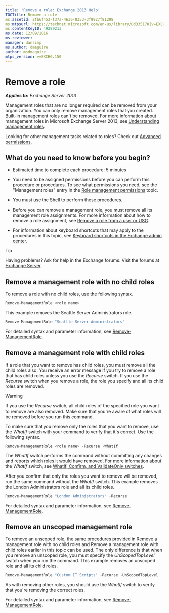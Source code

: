 ```yaml
---
title: 'Remove a role: Exchange 2013 Help'
TOCTitle: Remove a role
ms:assetid: 2fb6f453-f37a-4636-8353-3f9927f81298
ms:mtpsurl: https://technet.microsoft.com/en-us/library/Dd335178(v=EXCHG.150)
ms:contentKeyID: 49289213
ms.date: 12/09/2016
ms.reviewer: 
manager: dansimp
ms.author: dmaguire
author: msdmaguire
mtps_version: v=EXCHG.150
---
```


# Remove a role

_**Applies to:** Exchange Server 2013_

Management roles that are no longer required can be removed from your organization. You can only remove management roles that you created. Built-in management roles can't be removed. For more information about management roles in Microsoft Exchange Server 2013, see [Understanding management roles](understanding-management-roles-exchange-2013-help.md).

Looking for other management tasks related to roles? Check out [Advanced permissions](advanced-permissions-exchange-2013-help.md).

## What do you need to know before you begin?

- Estimated time to complete each procedure: 5 minutes

- You need to be assigned permissions before you can perform this procedure or procedures. To see what permissions you need, see the "Management roles" entry in the [Role management permissions](role-management-permissions-exchange-2013-help.md) topic.

- You must use the Shell to perform these procedures.

- Before you can remove a management role, you must remove all its management role assignments. For more information about how to remove a role assignment, see [Remove a role from a user or USG](remove-a-role-from-a-user-or-usg-exchange-2013-help.md).

- For information about keyboard shortcuts that may apply to the procedures in this topic, see [Keyboard shortcuts in the Exchange admin center](keyboard-shortcuts-in-the-exchange-admin-center-2013-help.md).

> [!TIP]
> Having problems? Ask for help in the Exchange forums. Visit the forums at [Exchange Server](https://go.microsoft.com/fwlink/p/?linkid=60612).

## Remove a management role with no child roles

To remove a role with no child roles, use the following syntax.

```powershell
Remove-ManagementRole <role name>
```

This example removes the Seattle Server Administrators role.

```powershell
Remove-ManagementRole "Seattle Server Administrators"
```

For detailed syntax and parameter information, see [Remove-ManagementRole](https://technet.microsoft.com/en-us/library/dd351170\(v=exchg.150\)).

## Remove a management role with child roles

If a role that you want to remove has child roles, you must remove all the child roles also. You receive an error message if you try to remove a role that has child roles unless you use the *Recurse* switch. If you use the *Recurse* switch when you remove a role, the role you specify and all its child roles are removed.

> [!WARNING]
> If you use the <EM>Recurse</EM> switch, all child roles of the specified role you want to remove are also removed. Make sure that you're aware of what roles will be removed before you run this command.

To make sure that you remove only the roles that you want to remove, use the *WhatIf* switch with your command to verify that it's correct. Use the following syntax.

```powershell
Remove-ManagementRole <role name> -Recurse -WhatIf
```

The *WhatIf* switch performs the command without committing any changes and reports which roles it would have removed. For more information about the *WhatIf* switch, see [WhatIf, Confirm, and ValidateOnly switches](whatif-confirm-and-validateonly-switches-exchange-2013-help.md).

After you confirm that only the roles you want to remove will be removed, run the same command without the *WhatIf* switch. This example removes the London Administrators role and all its child roles.

```powershell
Remove-ManagementRole "London Administrators" -Recurse
```

For detailed syntax and parameter information, see [Remove-ManagementRole](https://technet.microsoft.com/en-us/library/dd351170\(v=exchg.150\)).

## Remove an unscoped management role

To remove an unscoped role, the same procedures provided in Remove a management role with no child roles and Remove a management role with child roles earlier in this topic can be used. The only difference is that when you remove an unscoped role, you must specify the *UnScopedTopLevel* switch when you run the command. This example removes an unscoped role and all its child roles.

```powershell
Remove-ManagementRole "Custom IT Scripts" -Recurse -UnScopedTopLevel
```

As with removing other roles, you should use the *WhatIf* switch to verify that you're removing the correct roles.

For detailed syntax and parameter information, see [Remove-ManagementRole](https://technet.microsoft.com/en-us/library/dd351170\(v=exchg.150\)).
